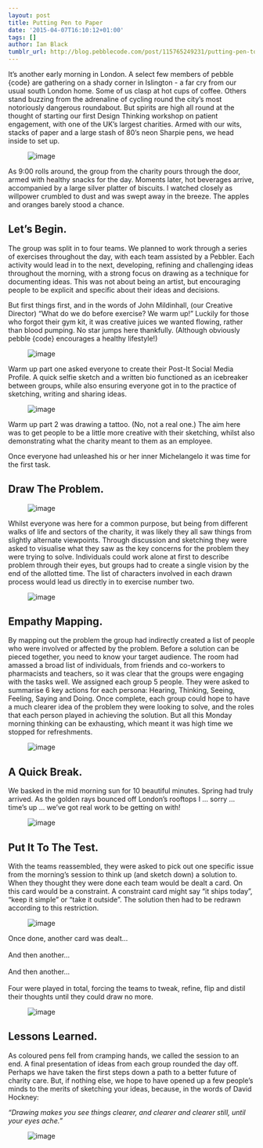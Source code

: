 ```yaml
---
layout: post
title: Putting Pen to Paper
date: '2015-04-07T16:10:12+01:00'
tags: []
author: Ian Black
tumblr_url: http://blog.pebblecode.com/post/115765249231/putting-pen-to-paper
---
```

It’s another early morning in London. A select few members of pebble {code} are gathering on a shady corner in Islington - a far cry from our usual south London home. Some of us clasp at hot cups of coffee. Others stand buzzing from the adrenaline of cycling round the city’s most notoriously dangerous roundabout. But spirits are high all round at the thought of starting our first Design Thinking workshop on patient engagement, with one of the UK’s largest charities. Armed with our wits, stacks of paper and a large stash of 80’s neon Sharpie pens, we head inside to set up.

<figure data-orig-width="700" data-orig-height="1050" class="tmblr-full"><img src="https://40.media.tumblr.com/8235d76cbc3164336597978c444e7885/tumblr_inline_nmfxyv7VDx1qetc8f_540.jpg" alt="image" data-orig-width="700" data-orig-height="1050"/></figure><p>
	As 9:00 rolls around, the group from the charity pours through the door, armed with healthy snacks for the day. Moments later, hot beverages arrive, accompanied by a large silver platter of biscuits. I watched closely as willpower crumbled to dust and was swept away in the breeze. The apples and oranges barely stood a chance.
</p><h2>Let’s Begin.</h2><p>
	The group was split in to four teams. We planned to work through a series of exercises throughout the day, with each team assisted by a Pebbler. Each activity would lead in to the next, developing, refining and challenging ideas throughout the morning, with a strong focus on drawing as a technique for documenting ideas. This was not about being an artist, but encouraging people to be explicit and specific about their ideas and decisions.</p><p>
	But first things first, and in the words of John Mildinhall, (our Creative Director) “What do we do before exercise? We warm up!” Luckily for those who forgot their gym kit, it was creative juices we wanted flowing, rather than blood pumping. No star jumps here thankfully. (Although obviously pebble {code} encourages a healthy lifestyle!)</p><figure data-orig-width="1000" data-orig-height="667" class="tmblr-full"><img src="https://40.media.tumblr.com/b925eec24df8b2959ffa843c9fb17009/tumblr_inline_nmfxzj4aDg1qetc8f_540.jpg" alt="image" data-orig-width="1000" data-orig-height="667"/></figure><p>
	Warm up part one asked everyone to create their Post-It Social Media Profile. A quick selfie sketch and a written bio functioned as an icebreaker between groups, while also ensuring everyone got in to the practice of sketching, writing and sharing ideas.
</p><figure data-orig-width="1000" data-orig-height="667" class="tmblr-full"><img src="https://41.media.tumblr.com/3596a959065098d0ecf4c9177e1a582b/tumblr_inline_nmfxzx5NuT1qetc8f_540.jpg" alt="image" data-orig-width="1000" data-orig-height="667"/></figure><p>
	Warm up part 2 was drawing a tattoo. (No, not a real one.) The aim here was to get people to be a little more creative with their sketching, whilst also demonstrating what the charity meant to them as an employee.
</p><p>
	Once everyone had unleashed his or her inner Michelangelo it was time for the first task.
</p><h2>Draw The Problem.</h2><figure data-orig-width="1000" data-orig-height="667" class="tmblr-full"><img src="https://40.media.tumblr.com/359c7e429d9221511999787451bb55cf/tumblr_inline_nmfy0adPhw1qetc8f_540.jpg" alt="image" data-orig-width="1000" data-orig-height="667"/></figure><p>
	Whilst everyone was here for a common purpose, but being from different walks of life and sectors of the charity, it was likely they all saw things from slightly alternate viewpoints. Through discussion and sketching they were asked to visualise what they saw as the key concerns for the problem they were trying to solve. Individuals could work alone at first to describe problem through their eyes, but groups had to create a single vision by the end of the allotted time. The list of characters involved in each drawn process would lead us directly in to exercise number two.
</p><figure data-orig-width="1000" data-orig-height="667" class="tmblr-full"><img src="https://41.media.tumblr.com/fb02c1ae860f7ec78b464b378409b913/tumblr_inline_nmfy0nc3tg1qetc8f_540.jpg" alt="image" data-orig-width="1000" data-orig-height="667"/></figure><h2>Empathy Mapping.</h2><p>
	By mapping out the problem the group had indirectly created a list of people who were involved or affected by the problem. Before a solution can be pieced together, you need to know your target audience. The room had amassed a broad list of individuals, from friends and co-workers to pharmacists and teachers, so it was clear that the groups were engaging with the tasks well. We assigned each group 5 people. They were asked to summarise 6 key actions for each persona: Hearing, Thinking, Seeing, Feeling, Saying and Doing. Once complete, each group could hope to have a much clearer idea of the problem they were looking to solve, and the roles that each person played in achieving the solution. But all this Monday morning thinking can be exhausting, which meant it was high time we stopped for refreshments.
</p><figure data-orig-width="1000" data-orig-height="667" class="tmblr-full"><img src="https://40.media.tumblr.com/7237ff59dbdcf6a1405542328263ea43/tumblr_inline_nmfy11ygkv1qetc8f_540.jpg" alt="image" data-orig-width="1000" data-orig-height="667"/></figure><h2>A Quick Break.</h2><p>
	We basked in the mid morning sun for 10 beautiful minutes. Spring had truly arrived. As the golden rays bounced off London’s rooftops I &hellip; sorry &hellip; time’s up &hellip; we’ve got real work to be getting on with!
</p><figure data-orig-width="1000" data-orig-height="667" class="tmblr-full"><img src="https://41.media.tumblr.com/0c8bce27f00ad76343447268f0454ed2/tumblr_inline_nmfy1kCO8N1qetc8f_540.jpg" alt="image" data-orig-width="1000" data-orig-height="667"/></figure><h2>Put It To The Test.</h2><p>
	With the teams reassembled, they were asked to pick out one specific issue from the morning’s session to think up (and sketch down) a solution to. When they thought they were done each team would be dealt a card. On this card would be a constraint. A constraint card might say “it ships today”, “keep it simple” or “take it outside”. The solution then had to be redrawn according to this restriction.
</p><figure data-orig-width="1000" data-orig-height="667" class="tmblr-full"><img src="https://41.media.tumblr.com/ae26200cf3c0b3efc57d92ef8a3b7594/tumblr_inline_nmfy2anN931qetc8f_540.jpg" alt="image" data-orig-width="1000" data-orig-height="667"/></figure><p>
	Once done, another card was dealt&hellip;
	<br/><br/>
	And then another&hellip;
	<br/><br/>
	And then another&hellip;
	<br/><br/>
	Four were played in total, forcing the teams to tweak, refine, flip and distil their thoughts until they could draw no more.
</p><figure data-orig-width="1000" data-orig-height="667" class="tmblr-full"><img src="https://40.media.tumblr.com/1ff2fb2b76f0fc55677a959479e01530/tumblr_inline_nmfy2krXGb1qetc8f_540.jpg" alt="image" data-orig-width="1000" data-orig-height="667"/></figure><h2>Lessons Learned.</h2><p>
	As coloured pens fell from cramping hands, we called the session to an end. A final presentation of ideas from each group rounded the day off. Perhaps we have taken the first steps down a path to a better future of charity care. But, if nothing else, we hope to have opened up a few people’s minds to the merits of sketching your ideas, because, in the words of David Hockney:
</p><p><i>
	“Drawing makes you see things clearer, and clearer and clearer still, until your eyes ache.”
</i></p><figure data-orig-width="1000" data-orig-height="667" class="tmblr-full"><img src="https://41.media.tumblr.com/d44bf1d44252f477ca46820ba312b9fd/tumblr_inline_nmfy2yfzlN1qetc8f_540.jpg" alt="image" data-orig-width="1000" data-orig-height="667"/></figure>
